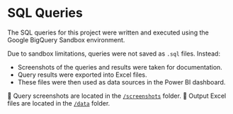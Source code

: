 # SQL Queries

The SQL queries for this project were written and executed using the Google BigQuery Sandbox environment.

Due to sandbox limitations, queries were not saved as `.sql` files. Instead:
- Screenshots of the queries and results were taken for documentation.
- Query results were exported into Excel files.
- These files were then used as data sources in the Power BI dashboard.

📁 Query screenshots are located in the [`/screenshots`](../screenshots) folder.
📁 Output Excel files are located in the [`/data`](../data) folder.
